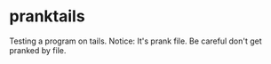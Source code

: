 # pranktails
Testing a program on tails. Notice: It's prank file.
Be careful don't get pranked by file.
